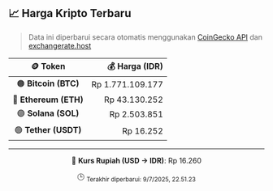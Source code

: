 

<!-- HARGA_KRIPTO -->
## 📈 Harga Kripto Terbaru

> Data ini diperbarui secara otomatis menggunakan [CoinGecko API](https://www.coingecko.com/) dan [exchangerate.host](https://exchangerate.host/)

<div align="center">

| 🪙 Token | 💰 Harga (IDR) |
|:------:|---------------:|
| 🟠 **Bitcoin (BTC)**   | Rp 1.771.109.177 |
| 🔵 **Ethereum (ETH)**  | Rp 43.130.252 |
| 🟣 **Solana (SOL)**    | Rp 2.503.851 |
| 🟢 **Tether (USDT)**   | Rp 16.252 |

---

💱 **Kurs Rupiah (USD → IDR)**: Rp 16.260

🕒 <sub>Terakhir diperbarui: 9/7/2025, 22.51.23</sub>

</div>
<!-- /HARGA_KRIPTO -->